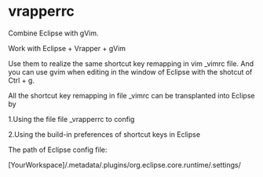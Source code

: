 # vrapperrc
Combine Eclipse with gVim.

Work with Eclipse + Vrapper + gVim

Use them to realize the same shortcut key remapping in vim _vimrc file.
And you can use gvim when editing in the window of Eclipse with the shotcut of Ctrl + g.

All the shortcut key remapping in file _vimrc can be transplanted into Eclipse by 

1.Using the file  file _vrapperrc to config

2.Using the build-in preferences of shortcut keys in Eclipse


The path of Eclipse config file:

[YourWorkspace]/.metadata/.plugins/org.eclipse.core.runtime/.settings/




